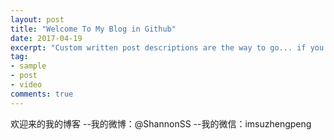 ```yaml
---
layout: post
title: "Welcome To My Blog in Github"
date: 2017-04-19
excerpt: "Custom written post descriptions are the way to go... if you're not lazy."
tag:
- sample
- post
- video
comments: true
---
```

欢迎来的我的博客
--我的微博：@ShannonSS
--我的微信：imsuzhengpeng
